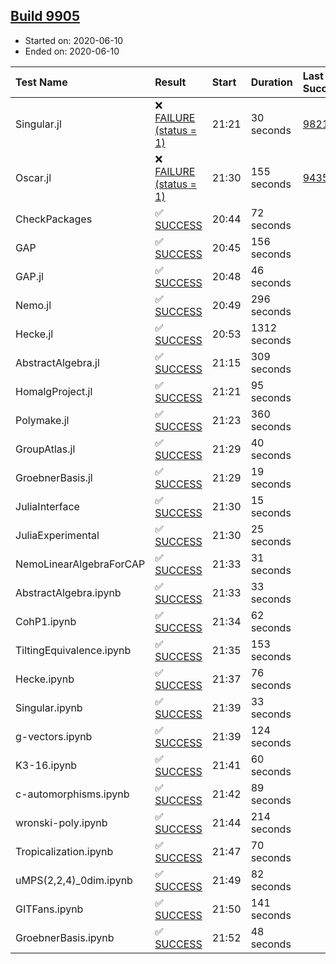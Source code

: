 ## [Build 9905](https://oscarci.mathematik.uni-kl.de/job/oscar/9905/)

* Started on: 2020-06-10
* Ended on: 2020-06-10

| Test Name    | Result | Start | Duration | Last Success | First Failure |
|:-------------|:-------|:------|:---------|:-------------|:--------------|
| Singular.jl | ❌ [FAILURE (status = 1)](https://oscarci.mathematik.uni-kl.de/job/oscar/9905/artifact/logs/build-9905/Singular.jl.log) | 21:21 | 30 seconds | [9821](https://oscarci.mathematik.uni-kl.de/job/oscar/9821/) | [9822](https://oscarci.mathematik.uni-kl.de/job/oscar/9822/) |
| Oscar.jl | ❌ [FAILURE (status = 1)](https://oscarci.mathematik.uni-kl.de/job/oscar/9905/artifact/logs/build-9905/Oscar.jl.log) | 21:30 | 155 seconds | [9435](https://oscarci.mathematik.uni-kl.de/job/oscar/9435/) | [9436](https://oscarci.mathematik.uni-kl.de/job/oscar/9436/) |
| CheckPackages | ✅ [SUCCESS](https://oscarci.mathematik.uni-kl.de/job/oscar/9905/artifact/logs/build-9905/CheckPackages.log) | 20:44 | 72 seconds |  |  |
| GAP | ✅ [SUCCESS](https://oscarci.mathematik.uni-kl.de/job/oscar/9905/artifact/logs/build-9905/GAP.log) | 20:45 | 156 seconds |  |  |
| GAP.jl | ✅ [SUCCESS](https://oscarci.mathematik.uni-kl.de/job/oscar/9905/artifact/logs/build-9905/GAP.jl.log) | 20:48 | 46 seconds |  |  |
| Nemo.jl | ✅ [SUCCESS](https://oscarci.mathematik.uni-kl.de/job/oscar/9905/artifact/logs/build-9905/Nemo.jl.log) | 20:49 | 296 seconds |  |  |
| Hecke.jl | ✅ [SUCCESS](https://oscarci.mathematik.uni-kl.de/job/oscar/9905/artifact/logs/build-9905/Hecke.jl.log) | 20:53 | 1312 seconds |  |  |
| AbstractAlgebra.jl | ✅ [SUCCESS](https://oscarci.mathematik.uni-kl.de/job/oscar/9905/artifact/logs/build-9905/AbstractAlgebra.jl.log) | 21:15 | 309 seconds |  |  |
| HomalgProject.jl | ✅ [SUCCESS](https://oscarci.mathematik.uni-kl.de/job/oscar/9905/artifact/logs/build-9905/HomalgProject.jl.log) | 21:21 | 95 seconds |  |  |
| Polymake.jl | ✅ [SUCCESS](https://oscarci.mathematik.uni-kl.de/job/oscar/9905/artifact/logs/build-9905/Polymake.jl.log) | 21:23 | 360 seconds |  |  |
| GroupAtlas.jl | ✅ [SUCCESS](https://oscarci.mathematik.uni-kl.de/job/oscar/9905/artifact/logs/build-9905/GroupAtlas.jl.log) | 21:29 | 40 seconds |  |  |
| GroebnerBasis.jl | ✅ [SUCCESS](https://oscarci.mathematik.uni-kl.de/job/oscar/9905/artifact/logs/build-9905/GroebnerBasis.jl.log) | 21:29 | 19 seconds |  |  |
| JuliaInterface | ✅ [SUCCESS](https://oscarci.mathematik.uni-kl.de/job/oscar/9905/artifact/logs/build-9905/JuliaInterface.log) | 21:30 | 15 seconds |  |  |
| JuliaExperimental | ✅ [SUCCESS](https://oscarci.mathematik.uni-kl.de/job/oscar/9905/artifact/logs/build-9905/JuliaExperimental.log) | 21:30 | 25 seconds |  |  |
| NemoLinearAlgebraForCAP | ✅ [SUCCESS](https://oscarci.mathematik.uni-kl.de/job/oscar/9905/artifact/logs/build-9905/NemoLinearAlgebraForCAP.log) | 21:33 | 31 seconds |  |  |
| AbstractAlgebra.ipynb | ✅ [SUCCESS](https://oscarci.mathematik.uni-kl.de/job/oscar/9905/artifact/logs/build-9905/AbstractAlgebra.ipynb.log) | 21:33 | 33 seconds |  |  |
| CohP1.ipynb | ✅ [SUCCESS](https://oscarci.mathematik.uni-kl.de/job/oscar/9905/artifact/logs/build-9905/CohP1.ipynb.log) | 21:34 | 62 seconds |  |  |
| TiltingEquivalence.ipynb | ✅ [SUCCESS](https://oscarci.mathematik.uni-kl.de/job/oscar/9905/artifact/logs/build-9905/TiltingEquivalence.ipynb.log) | 21:35 | 153 seconds |  |  |
| Hecke.ipynb | ✅ [SUCCESS](https://oscarci.mathematik.uni-kl.de/job/oscar/9905/artifact/logs/build-9905/Hecke.ipynb.log) | 21:37 | 76 seconds |  |  |
| Singular.ipynb | ✅ [SUCCESS](https://oscarci.mathematik.uni-kl.de/job/oscar/9905/artifact/logs/build-9905/Singular.ipynb.log) | 21:39 | 33 seconds |  |  |
| g-vectors.ipynb | ✅ [SUCCESS](https://oscarci.mathematik.uni-kl.de/job/oscar/9905/artifact/logs/build-9905/g-vectors.ipynb.log) | 21:39 | 124 seconds |  |  |
| K3-16.ipynb | ✅ [SUCCESS](https://oscarci.mathematik.uni-kl.de/job/oscar/9905/artifact/logs/build-9905/K3-16.ipynb.log) | 21:41 | 60 seconds |  |  |
| c-automorphisms.ipynb | ✅ [SUCCESS](https://oscarci.mathematik.uni-kl.de/job/oscar/9905/artifact/logs/build-9905/c-automorphisms.ipynb.log) | 21:42 | 89 seconds |  |  |
| wronski-poly.ipynb | ✅ [SUCCESS](https://oscarci.mathematik.uni-kl.de/job/oscar/9905/artifact/logs/build-9905/wronski-poly.ipynb.log) | 21:44 | 214 seconds |  |  |
| Tropicalization.ipynb | ✅ [SUCCESS](https://oscarci.mathematik.uni-kl.de/job/oscar/9905/artifact/logs/build-9905/Tropicalization.ipynb.log) | 21:47 | 70 seconds |  |  |
| uMPS(2,2,4)_0dim.ipynb | ✅ [SUCCESS](https://oscarci.mathematik.uni-kl.de/job/oscar/9905/artifact/logs/build-9905/uMPS-2-2-4-_0dim.ipynb.log) | 21:49 | 82 seconds |  |  |
| GITFans.ipynb | ✅ [SUCCESS](https://oscarci.mathematik.uni-kl.de/job/oscar/9905/artifact/logs/build-9905/GITFans.ipynb.log) | 21:50 | 141 seconds |  |  |
| GroebnerBasis.ipynb | ✅ [SUCCESS](https://oscarci.mathematik.uni-kl.de/job/oscar/9905/artifact/logs/build-9905/GroebnerBasis.ipynb.log) | 21:52 | 48 seconds |  |  |
